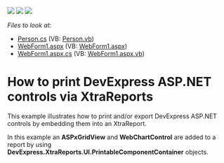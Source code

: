<!-- default badges list -->
![](https://img.shields.io/endpoint?url=https://codecentral.devexpress.com/api/v1/VersionRange/128602414/13.1.5%2B)
[![](https://img.shields.io/badge/Open_in_DevExpress_Support_Center-FF7200?style=flat-square&logo=DevExpress&logoColor=white)](https://supportcenter.devexpress.com/ticket/details/E4828)
[![](https://img.shields.io/badge/📖_How_to_use_DevExpress_Examples-e9f6fc?style=flat-square)](https://docs.devexpress.com/GeneralInformation/403183)
<!-- default badges end -->
<!-- default file list -->
*Files to look at*:

* [Person.cs](./CS/ExportAspControlsViaReports/App_Code/Person.cs) (VB: [Person.vb](./VB/ExportAspControlsViaReports/App_Code/Person.vb))
* [WebForm1.aspx](./CS/ExportAspControlsViaReports/WebForm1.aspx) (VB: [WebForm1.aspx](./VB/ExportAspControlsViaReports/WebForm1.aspx))
* [WebForm1.aspx.cs](./CS/ExportAspControlsViaReports/WebForm1.aspx.cs) (VB: [WebForm1.aspx.vb](./VB/ExportAspControlsViaReports/WebForm1.aspx.vb))
<!-- default file list end -->
# How to print DevExpress ASP.NET controls via XtraReports


<p>This example illustrates how to print and/or export DevExpress ASP.NET controls by embedding them into an XtraReport.</p><p>In this example an <strong>ASPxGridView</strong> and <strong>WebChartControl</strong> are added to a report by using <strong>DevExpress.XtraReports.UI.PrintableComponentContainer</strong> objects.</p>

<br/>


